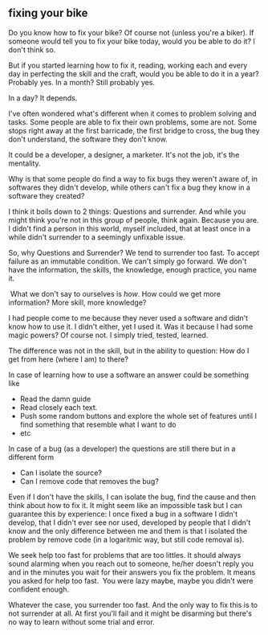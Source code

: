## fixing your bike

Do you know how to fix your bike? Of course not (unless you're a biker).
If someone would tell you to fix your bike today, would you be able to do it? I don't think so.

But if you started learning how to fix it, reading, working each and every day in perfecting the skill and the craft, would you be able to do it in a year? Probably yes.
In a month? Still probably yes.

In a day? It depends.

I've often wondered what's different when it comes to problem solving and tasks. Some people are able to fix their own problems, some are not.
Some stops right away at the first barricade, the first bridge to cross, the bug they don't understand, the software they don't know.

It could be a developer, a designer, a marketer. It's not the job, it's the mentality.

Why is that some people do find a way to fix bugs they weren't aware of, in softwares they didn't develop, while others can't fix a bug they know in a software they created?

I think it boils down to 2 things: Questions and surrender.
And while you might think you're not in this group of people, think again.
Because you are. I didn't find a person in this world, myself included, that at least once in a while didn't surrender to a seemingly unfixable issue.

So, why Questions and Surrender?
We tend to surrender too fast. To accept failure as an immutable condition. We can't simply go forward. We don't have the information, the skills, the knowledge, enough practice, you name it.

&nbsp;What we don't say to ourselves is _how_. How could we get more information? More skill, more knowledge?

I had people come to me because they never used a software and didn't know how to use it.
I didn't either, yet I used it. Was it because I had some magic powers? Of course not. I simply tried, tested, learned.

The difference was not in the skill, but in the ability to question: How do I get from here (where I am) to there?

In case of learning how to use a software an answer could be something like

* Read the damn guide
* Read closely each text.
* Push some random buttons and explore the whole set of features until I find something that resemble what I want to do
* etc

In case of a bug (as a developer) the questions are still there but in a different form

* Can I isolate the source?
* Can I remove code that removes the bug?

Even if I don't have the skills, I can isolate the bug, find the cause and then think about how to fix it.
It might seem like an impossible task but I can guarantee this by experience: I once fixed a bug in a software I didn't develop, that I didn't ever see nor used, developed by people that I didn't know and the only difference between me and them is that I isolated the problem by remove code (in a logaritmic way, but still code removal is).

We seek help too fast for problems that are too littles. It should always sound alarming when you reach out to someone, he/her doesn't reply you and in the minutes you wait for their answers you fix the problem.
It means you asked for help too fast.&nbsp;
You were lazy maybe, maybe you didn't were confident enough.

Whatever the case, you surrender too fast. And the only way to fix this is to not surrender at all. At first you'll fail and it might be disarming but there's no way to learn without some trial and error.